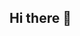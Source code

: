 ## Hi there 👋

<!--
**Rayhan-50/Rayhan-50** is a ✨ _special_ ✨ repository because its `README.md` (this file) appears on your GitHub profile.

Here are some ideas to get you started:

 🔭 I’m currently working on ...
 🌱 I’m currently learning ...
 👯 I’m looking to collaborate on ...
 🤔 I’m looking for help with ...
- 💬 Ask me about ...
- 📫 How to reach me: ...
- 😄 Pronouns: ...
- ⚡ Fun fact: ...
### Hi there 👋, my name is Rayhan Ahmed
#### A passionate MERN Stack Developer
![A passionate MERN Stack Developer](https://arturssmirnovs.github.io/github-profile-readme-generator/images/banner.png)

I made this project just for fun, it allows you to create nice and simple GitHub Readme files that you can copy/paste and use in your profile.

Skills: VUE JS / REACT / JS / HTML / CSS

- 🔭 I’m currently working on this page. 
- 🌱 I’m currently learning From Programming Hero 


[<img src='https://cdn.jsdelivr.net/npm/simple-icons@3.0.1/icons/github.svg' alt='github' height='40'>](https://github.com/Rayhan-50)  

[![trophy](https://github-profile-trophy.vercel.app/?username=Rayhan-50)](https://github.com/ryo-ma/github-profile-trophy)

[![Top Langs](https://github-readme-stats.vercel.app/api/top-langs/?username=Rayhan-50)](https://github.com/anuraghazra/github-readme-stats)

![GitHub stats](https://github-readme-stats.vercel.app/api?username=Rayhan-50&show_icons=true)  

![Vaunt Badge](https://api.vaunt.dev/v1/github/entities/Rayhan-50/contributions?format=svg&private=false)  

![GitHub metrics](https://metrics.lecoq.io/Rayhan-50)  

![GitHub streak stats](https://streak-stats.demolab.com/?user=Rayhan-50)  

